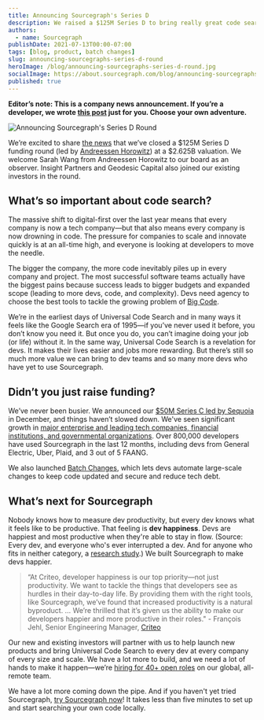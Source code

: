 ```yaml
---
title: Announcing Sourcegraph's Series D
description: We raised a $125M Series D to bring really great code search to every developer in the world. With this new funding, we’re prioritizing innovations that will push the frontier of developer experience.
authors:
  - name: Sourcegraph
publishDate: 2021-07-13T00:00-07:00
tags: [blog, product, batch changes]
slug: announcing-sourcegraphs-series-d-round
heroImage: /blog/announcing-sourcegraphs-series-d-round.jpg
socialImage: https://about.sourcegraph.com/blog/announcing-sourcegraphs-series-d-round.jpg
published: true
---
```


<p style={{textAlign: 'center'}}><strong>Editor’s note: This is a company news announcement. If you’re a developer, we wrote <a href="/blog/the-future-of-code-search">this post</a> just for you. Choose your own adventure.</strong></p>

![Announcing Sourcegraph's Series D Round](/blog/announcing-sourcegraphs-series-d-round.jpg)

We’re excited to share [the news](https://techcrunch.com/2021/07/13/sourcegraph-raises-125m-series-d-on-2-6b-valuation-for-universal-code-search-tool/?tpcc=ECTW2020) that we’ve closed a $125M Series D funding round (led by [Andreessen Horowitz](https://a16z.com/2021/07/13/investing-in-sourcegraph/)) at a $2.625B valuation. We welcome Sarah Wang from Andreessen Horowitz to our board as an observer. Insight Partners and Geodesic Capital also joined our existing investors in the round.

## What’s so important about code search?

The massive shift to digital-first over the last year means that every company is now a tech company—but that also means every company is now drowning in code. The pressure for companies to scale and innovate quickly is at an all-time high, and everyone is looking at developers to move the needle.

The bigger the company, the more code inevitably piles up in every company and project. The most successful software teams actually have the biggest pains because success leads to bigger budgets and expanded scope (leading to more devs, code, and complexity). Devs need agency to choose the best tools to tackle the growing problem of [Big Code](blog/big-code-survey-2020).

We’re in the earliest days of Universal Code Search and in many ways it feels like the Google Search era of 1995—if you’ve never used it before, you don’t know you need it. But once you do, you can’t imagine doing your job (or life) without it. In the same way, Universal Code Search is a revelation for devs. It makes their lives easier and jobs more rewarding. But there’s still so much more value we can bring to dev teams and so many more devs who have yet to use Sourcegraph.

## Didn’t you just raise funding?

We’ve never been busier. We announced our [$50M Series C led by Sequoia](/blog/series-c-with-sequoia/) in December, and things haven’t slowed down. We've seen significant growth in [major enterprise and leading tech companies, financial institutions, and governmental organizations](/customers). Over 800,000 developers have used Sourcegraph in the last 12 months, including devs from General Electric, Uber, Plaid, and 3 out of 5 FAANG.

We also launched [Batch Changes](/batch-changes/), which lets devs automate large-scale changes to keep code updated and secure and reduce tech debt.

## What’s next for Sourcegraph

Nobody knows how to measure dev productivity, but every dev knows what it feels like to be productive. That feeling is **dev happiness**. Devs are happiest and most productive when they're able to stay in flow. (Source: Every dev, and everyone who's ever interrupted a dev. And for anyone who fits in neither category, a [research study](https://github.blog/2021-05-25-octoverse-spotlight-good-day-project/).) We built Sourcegraph to make devs happier.

> “At Criteo, developer happiness is our top priority—not just productivity. We want to tackle the things that developers see as hurdles in their day-to-day life. By providing them with the right tools, like Sourcegraph, we’ve found that increased productivity is a natural byproduct. … We’re thrilled that it’s given us the ability to make our developers happier and more productive in their roles." - François Jehl, Senior Engineering Manager, [Criteo](/case-studies/criteo-tackles-big-code/)

Our new and existing investors will partner with us to help launch new products and bring Universal Code Search to every dev at every company of every size and scale. We have a lot more to build, and we need a lot of hands to make it happen—we’re [hiring for 40+ open roles](https://boards.greenhouse.io/sourcegraph91) on our global, all-remote team.

We have a lot more coming down the pipe. And if you haven't yet tried Sourcegraph, [try Sourcegraph now](https://docs.sourcegraph.com)! It takes less than five minutes to set up and start searching your own code locally.

<Figure 
  src="/blog/SG-signup-QR.png"
  alt="Sourcegraph Sign Up QR Code"
/>
